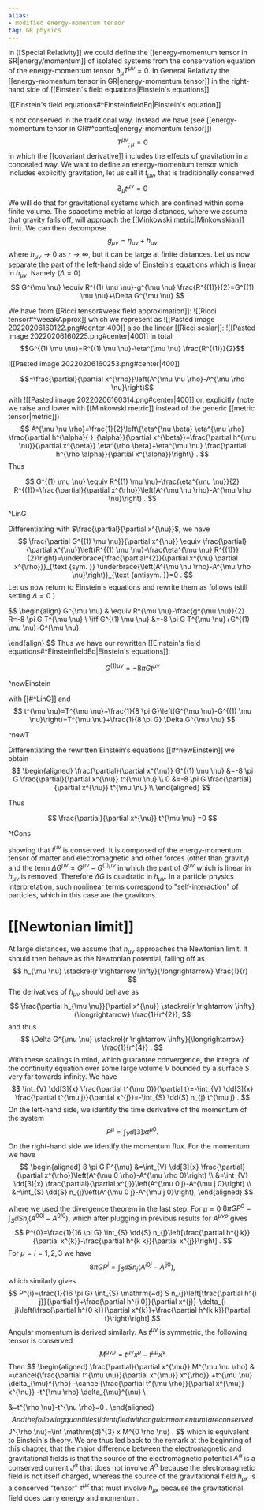 ```yaml
---
alias:
- modified energy-momentum tensor
tag: GR physics
---
```


In [[Special Relativity]] we could define the [[energy-momentum tensor in SR|energy/momentum]] of isolated systems from the conservation equation of the energy-momentum tensor $\partial_{\mu} T^{\mu \nu}=0$. In General Relativity the [[energy-momentum tensor in GR|energy-momentum tensor]] in the right-hand side of [[Einstein's field equations|Einstein's equations]]

![[Einstein's field equations#^EinsteinfieldEq|Einstein's equation]]

is not conserved in the traditional way. Instead we have (see [[energy-momentum tensor in GR#^contEq|energy-momentum tensor]])
$$
T^{\mu \nu}{}_{; \mu}=0
$$
in which the [[covariant derivative]] includes the effects of gravitation in a concealed way. We want to define an energy-momentum tensor which includes explicitly gravitation, let us call it $t_{\mu \nu}$, that is traditionally conserved
$$
\partial_{\mu} t^{\mu \nu}=0
$$
We will do that for gravitational systems which are confined within some finite volume. The spacetime metric at large distances, where we assume that gravity falls off, will approach the [[Minkowski metric|Minkowskian]] limit. We can then decompose
$$
g_{\mu \nu}=\eta_{\mu \nu}+h_{\mu \nu}
$$
where $h_{\mu \nu} \rightarrow 0$ as $r \rightarrow \infty$, but it can be large at finite distances. Let us now separate the part of the left-hand side of Einstein's equations which is linear in $h_{\mu \nu}$. Namely ($\Lambda=0$)
$$
G^{\mu \nu} \equiv R^{(1) \mu \nu}-g^{\mu \nu} \frac{R^{(1)}}{2}=G^{(1) \mu \nu}+\Delta G^{\mu \nu}
$$

We have from [[Ricci tensor#weak field approximation]]:
![[Ricci tensor#^weeakApprox]]
which we represent as
![[Pasted image 20220206160122.png#center|400]]
also the  linear [[Ricci scalar]]:
![[Pasted image 20220206160225.png#center|400]]
In total
$$G^{(1) \mu \nu}=R^{(1) \mu \nu}-\eta^{\mu \nu} \frac{R^{(1)}}{2}$$

![[Pasted image 20220206160253.png#center|400]]


$$=\frac{\partial}{\partial x^{\rho}}\left(A^{\mu \nu \rho}-A^{\mu \rho \nu}\right)$$
with
![[Pasted image 20220206160314.png#center|400]]
or, explicitly (note we raise and lower with [[Minkowski metric]] instead of the generic [[metric tensor|metric]])
$$
A^{\mu \nu \rho}=\frac{1}{2}\left\{\eta^{\nu \beta} \eta^{\mu \rho} \frac{\partial h^{\alpha}{ }_{\alpha}}{\partial x^{\beta}}+\frac{\partial h^{\mu \nu}}{\partial x^{\beta}} \eta^{\rho \beta}+\eta^{\mu \nu} \frac{\partial h^{\rho \alpha}}{\partial x^{\alpha}}\right\} .
$$
Thus

$$
G^{(1) \mu \nu} \equiv R^{(1) \mu \nu}-\frac{\eta^{\mu \nu}}{2} R^{(1)}=\frac{\partial}{\partial x^{\rho}}\left(A^{\mu \nu \rho}-A^{\mu \rho \nu}\right) .
$$

^LinG

Differentiating with $\frac{\partial}{\partial x^{\nu}}$, we have
$$
\frac{\partial G^{(1) \mu \nu}}{\partial x^{\nu}} \equiv \frac{\partial}{\partial x^{\nu}}\left(R^{(1) \mu \nu}-\frac{\eta^{\mu \nu} R^{(1)}}{2}\right)=\underbrace{\frac{\partial^{2}}{\partial x^{\nu} \partial x^{\rho}}}_{\text {sym. }} \underbrace{\left(A^{\mu \nu \rho}-A^{\mu \rho \nu}\right)}_{\text {antisym. }}=0 .
$$
Let us now return to Einstein's equations and rewrite them as follows (still setting $\Lambda=0$ )

$$
\begin{align}
G^{\mu \nu} & \equiv R^{\mu \nu}-\frac{g^{\mu \nu}}{2} R=-8 \pi G T^{\mu \nu} \\
\iff G^{(1) \mu \nu} &=-8 \pi G T^{\mu \nu}+G^{(1) \mu \nu}-G^{\mu \nu} 

\end{align}
$$
Thus we have our rewritten [[Einstein's field equations#^EinsteinfieldEq|Einstein's equations]]:

$$ G^{(1) \mu \nu} =-8 \pi G t^{\mu \nu}$$

^newEinstein

with [[#^LinG]] and
$$
t^{\mu \nu}=T^{\mu \nu}+\frac{1}{8 \pi G}\left(G^{\mu \nu}-G^{(1) \mu \nu}\right)=T^{\mu \nu}+\frac{1}{8 \pi G} \Delta G^{\mu \nu} 
$$

^newT

Differentiating the rewritten Einstein's equations [[#^newEinstein]] we obtain
$$
\begin{aligned}
\frac{\partial}{\partial x^{\nu}} G^{(1) \mu \nu} &=-8 \pi G \frac{\partial}{\partial x^{\nu}} t^{\mu \nu} \\
0 &=-8 \pi G \frac{\partial}{\partial x^{\nu}} t^{\mu \nu} \\
\end{aligned}
$$

Thus

$$
\frac{\partial}{\partial x^{\nu}} t^{\mu \nu} =0
$$

^tCons

showing that $t^{\mu \nu}$ is conserved. It is composed of the energy-momentum tensor of matter and electromagnetic and other forces (other than gravity) and the term $\Delta G^{\mu \nu}=G^{\mu \nu}-G^{(1) \mu \nu}$ in which the part of $G^{\mu \nu}$ which is linear in $h_{\mu \nu}$ is removed. Therefore $\Delta G$ is quadratic in $h_{\mu \nu}$. In a particle physics interpretation, such nonlinear terms correspond to "self-interaction" of particles, which in this case are the gravitons.


# [[Newtonian limit]]

At large distances, we assume that $h_{\mu \nu}$ approaches the Newtonian limit. It should then behave as the Newtonian potential, falling off as
$$
h_{\mu \nu} \stackrel{r \rightarrow \infty}{\longrightarrow} \frac{1}{r} .
$$
The derivatives of $h_{\mu \nu}$ should behave as
$$
\frac{\partial h_{\mu \nu}}{\partial x^{\nu}} \stackrel{r \rightarrow \infty}{\longrightarrow} \frac{1}{r^{2}},
$$
and thus
$$
\Delta G^{\mu \nu} \stackrel{r \rightarrow \infty}{\longrightarrow} \frac{1}{r^{4}} .
$$
With these scalings in mind, which guarantee convergence, the integral of the continuity equation over some large volume $V$ bounded by a surface $S$ very far towards infinity. We have
$$
\int_{V} \dd[3]{x} \frac{\partial t^{\mu 0}}{\partial t}=-\int_{V} \dd[3]{x} \frac{\partial t^{\mu j}}{\partial x^{j}}=-\int_{S} \dd{S} n_{j} t^{\mu j} .
$$
On the left-hand side, we identify the time derivative of the momentum of the system
$$
P^{\mu}=\int_{V} \dd[3]{x} t^{\mu 0} .
$$
On the right-hand side we identify the momentum flux. For the momentum we have
$$
\begin{aligned}
8 \pi G P^{\mu} &=\int_{V} \dd[3]{x} \frac{\partial}{\partial x^{\rho}}\left(A^{\mu 0 \rho}-A^{\mu \rho 0}\right) \\
&=\int_{V} \dd[3]{x} \frac{\partial}{\partial x^{j}}\left(A^{\mu 0 j}-A^{\mu j 0}\right) \\
&=\int_{S} \dd{S} n_{j}\left(A^{\mu 0 j}-A^{\mu j 0}\right),
\end{aligned}
$$

where we used the divergence theorem in the last step. For $\mu=0$
$8 \pi G P^{0}=\int_{S} \dd{S} n_{j}\left(A^{00 j}-A^{0 j 0}\right)$,
which after plugging in previous results for $A^{\mu \nu \rho}$ gives
$$
P^{0}=\frac{1}{16 \pi G} \int_{S} \dd{S} n_{j}\left[\frac{\partial h^{j k}}{\partial x^{k}}-\frac{\partial h^{k k}}{\partial x^{j}}\right] .
$$
For $\mu=i=1,2,3$ we have
$$
8 \pi G P^{i}=\int_{S} \dd{S} n_{j}\left(A^{i 0 j}-A^{i j 0}\right),
$$
which similarly gives
$$
P^{i}=\frac{1}{16 \pi G} \int_{S} \mathrm{~d} S n_{j}\left[\frac{\partial h^{i j}}{\partial t}+\frac{\partial h^{i 0}}{\partial x^{j}}-\delta_{i j}\left(\frac{\partial h^{0 k}}{\partial x^{k}}+\frac{\partial h^{k k}}{\partial t}\right)\right]
$$
Angular momentum is derived similarly. As $t^{\mu \nu}$ is symmetric, the following tensor is conserved
$$
M^{\mu \nu \rho}=t^{\mu \nu} x^{\rho}-t^{\mu \rho} x^{\nu}
$$
Then
$$
\begin{aligned}
\frac{\partial}{\partial x^{\mu}} M^{\mu \nu \rho} &
=\cancel{\frac{\partial t^{\mu \nu}}{\partial x^{\mu}} x^{\rho}}
+t^{\mu \nu} \delta_{\mu}^{\rho}
-\cancel{\frac{\partial t^{\mu \rho}}{\partial x^{\mu}} x^{\nu}}
-t^{\mu \rho} \delta_{\mu}^{\nu} \\

&=t^{\rho \nu}-t^{\nu \rho}=0 .
\end{aligned}
$$
And the following quantities (identified with angular momentum) are conserved
$$
J^{\rho \nu}=\int \mathrm{d}^{3} x M^{0 \rho \nu} .
$$
which is equivalent to Einstein's theory. We are thus led back to the remark at the beginning of this chapter, that the major difference between the electromagnetic and gravitational fields is that the source of the electromagnetic potential $A^{\alpha}$ is a conserved current $J^{\alpha}$ that does not involve $A^{\alpha}$ because the electromagnetic field is not itself charged, whereas the source of the gravitational field $h_{\mu \kappa}$ is a conserved "tensor" $\tau^{\mu \kappa}$ that must involve $h_{\mu \kappa}$ because the gravitational field does carry energy and momentum.